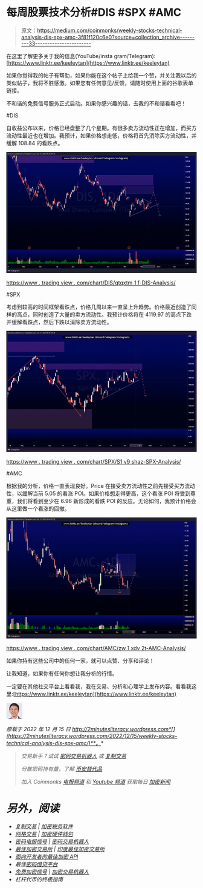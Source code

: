 # 每周股票技术分析#DIS #SPX #AMC

> 原文：<https://medium.com/coinmonks/weekly-stocks-technical-analysis-dis-spx-amc-3f81f120c6e0?source=collection_archive---------33----------------------->

在这里了解更多关于我的信息(YouTube/insta gram/Telegram):[https://www.linktr.ee/keeleytan](https://www.linktr.ee/keeleytan)

如果你觉得我的帖子有帮助，如果你能在这个帖子上给我一个赞，并关注我以后的类似帖子，我将不胜感激。如果您有任何意见/反馈，请随时使用上面的谷歌表单链接。

不和谐的免费信号服务正式启动。如果你感兴趣的话，去我的不和谐看看吧！

#DIS

自收益公布以来，价格已经盘整了几个星期。有很多卖方流动性正在增加，而买方流动性最近也在增加。我预计，如果价格想走低，价格将首先消除买方流动性，并缓解 108.84 的看跌点。

![](img/8cb1287a982257835ca91d52943c8bb0.png)

[https://www . trading view . com/chart/DIS/qtqxtm 1 f-DIS-Analysis/](https://www.tradingview.com/chart/DIS/QTqXtm1f-DIS-Analysis/)

#SPX

考虑到较高的时间框架看跌点，价格几周以来一直呈上升趋势。价格最近创造了同样的高点，同时创造了大量的卖方流动性。我预计价格将在 4119.97 的高点下跌并缓解看跌点，然后下跌以消除卖方流动性。

![](img/71f816e09255587499f44d14535ed9bb.png)

[https://www . trading view . com/chart/SPX/S1 v9 shaz-SPX-Analysis/](https://www.tradingview.com/chart/SPX/s1V9sHAZ-SPX-Analysis/)

#AMC

根据我的分析，价格一直表现良好。Price 在接受卖方流动性之前先接受买方流动性，以缓解当前 5.05 的看涨 POI。如果价格想走得更高，这个看涨 POI 将受到尊重，我们将看到至少在 6.96 新形成的看跌 POI 的反应。无论如何，我预计价格会从这里做一个看涨的回撤。

![](img/18fa7c8b52dee636d19bc528967f6a00.png)

[https://www . trading view . com/chart/AMC/zw 1 xdv 2t-AMC-Analysis/](https://www.tradingview.com/chart/AMC/zw1xdV2t-AMC-Analysis/)

如果你持有这些公司中的任何一家，就可以点赞、分享和评论！

让我知道，如果你有任何你想让我分析的行情。

一定要在其他社交平台上看看我，我在交易、分析和心理学上发布内容。看看我这里:[https://www.linktr.ee/keeleytan](https://www.linktr.ee/keeleytan)

![](img/cf064f50e2cb858072f00dd121421f7d.png)

*原载于 2022 年 12 月 15 日 http://2minutesliteracy.wordpress.com*[](https://2minutesliteracy.wordpress.com/2022/12/15/weekly-stocks-technical-analysis-dis-spx-amc/)**。**

> **交易新手？试试* [*密码交易机器人*](/coinmonks/crypto-trading-bot-c2ffce8acb2a) *或* [*复制交易*](/coinmonks/top-10-crypto-copy-trading-platforms-for-beginners-d0c37c7d698c)*
> 
> **分散密码持有量，了解* [*币安替代品*](https://coincodecap.com/binance-alternatives)*
> 
> **加入 Coinmonks* [*电报频道*](https://t.me/coincodecap) *和* [*Youtube 频道*](https://www.youtube.com/c/coinmonks/videos) *获取每日* [*加密新闻*](http://coincodecap.com/)*

# *另外，阅读*

*   *[复制交易](/coinmonks/top-10-crypto-copy-trading-platforms-for-beginners-d0c37c7d698c) | [加密税务软件](/coinmonks/crypto-tax-software-ed4b4810e338)*
*   *[网格交易](https://coincodecap.com/grid-trading) | [加密硬件钱包](/coinmonks/the-best-cryptocurrency-hardware-wallets-of-2020-e28b1c124069)*
*   *[密码电报信号](/coinmonks/top-3-telegram-channels-for-crypto-traders-in-2021-8385f4411ff4) | [密码交易机器人](/coinmonks/crypto-trading-bot-c2ffce8acb2a)*
*   *[最佳加密交易所](/coinmonks/crypto-exchange-dd2f9d6f3769) | [印度最佳加密交易所](/coinmonks/bitcoin-exchange-in-india-7f1fe79715c9)*
*   *[面向开发者的最佳加密 API](/coinmonks/best-crypto-apis-for-developers-5efe3a597a9f)*
*   *最佳[密码借贷平台](/coinmonks/top-5-crypto-lending-platforms-in-2020-that-you-need-to-know-a1b675cec3fa)*
*   *[免费加密信号](/coinmonks/free-crypto-signals-48b25e61a8da) | [加密交易机器人](/coinmonks/crypto-trading-bot-c2ffce8acb2a)*
*   *杠杆代币的终极指南*